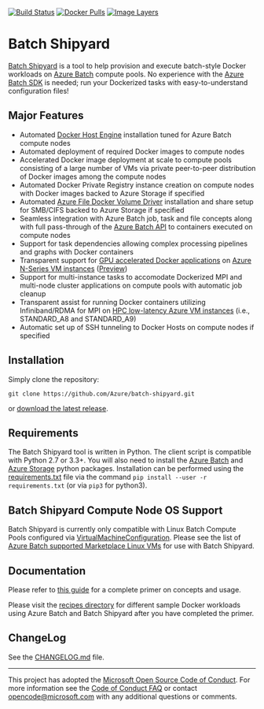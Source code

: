 [![Build Status](https://travis-ci.org/Azure/batch-shipyard.svg?branch=master)](https://travis-ci.org/Azure/batch-shipyard)
[![Docker Pulls](https://img.shields.io/docker/pulls/alfpark/batch-shipyard.svg)](https://hub.docker.com/r/alfpark/batch-shipyard)
[![Image Layers](https://images.microbadger.com/badges/image/alfpark/batch-shipyard.svg)](http://microbadger.com/images/alfpark/batch-shipyard)

# Batch Shipyard
[Batch Shipyard](https://github.com/Azure/batch-shipyard) is a tool to help
provision and execute batch-style Docker workloads on
[Azure Batch](https://azure.microsoft.com/en-us/services/batch/) compute
pools. No experience with the
[Azure Batch SDK](https://github.com/Azure/azure-batch-samples) is needed; run
your Dockerized tasks with easy-to-understand configuration files!

## Major Features
* Automated [Docker Host Engine](https://www.docker.com) installation tuned
for Azure Batch compute nodes
* Automated deployment of required Docker images to compute nodes
* Accelerated Docker image deployment at scale to compute pools consisting of
a large number of VMs via private peer-to-peer distribution of Docker images
among the compute nodes
* Automated Docker Private Registry instance creation on compute nodes with
Docker images backed to Azure Storage if specified
* Automated
[Azure File Docker Volume Driver](https://github.com/Azure/azurefile-dockervolumedriver)
installation and share setup for SMB/CIFS backed to Azure Storage if
specified
* Seamless integration with Azure Batch job, task and file concepts along with
full pass-through of the
[Azure Batch API](https://azure.microsoft.com/en-us/documentation/articles/batch-api-basics/)
to containers executed on compute nodes
* Support for task dependencies allowing complex processing pipelines and
graphs with Docker containers
* Transparent support for
[GPU accelerated Docker applications](https://github.com/NVIDIA/nvidia-docker)
on [Azure N-Series VM instances](https://azure.microsoft.com/en-us/blog/azure-n-series-preview-availability/)
([Preview](http://gpu.azure.com/))
* Support for multi-instance tasks to accomodate Dockerized MPI and multi-node
cluster applications on compute pools with automatic job cleanup
* Transparent assist for running Docker containers utilizing Infiniband/RDMA
for MPI on
[HPC low-latency Azure VM instances](https://azure.microsoft.com/en-us/documentation/articles/virtual-machines-windows-a8-a9-a10-a11-specs/)
(i.e., STANDARD\_A8 and STANDARD\_A9)
* Automatic set up of SSH tunneling to Docker Hosts on compute nodes if
specified

## Installation
Simply clone the repository:

```
git clone https://github.com/Azure/batch-shipyard.git
```

or [download the latest release](https://github.com/Azure/batch-shipyard/releases).

## Requirements
The Batch Shipyard tool is written in Python. The client script is compatible
with Python 2.7 or 3.3+. You will also need to install the
[Azure Batch](https://pypi.python.org/pypi/azure-batch) and
[Azure Storage](https://pypi.python.org/pypi/azure-storage) python packages.
Installation can be performed using the [requirements.txt](./requirements.txt)
file via the command `pip install --user -r requirements.txt` (or via `pip3`
for python3).

## Batch Shipyard Compute Node OS Support
Batch Shipyard is currently only compatible with Linux Batch Compute Pools
configured via
[VirtualMachineConfiguration](http://azure-sdk-for-python.readthedocs.io/en/latest/_modules/azure/batch/models/virtual_machine_configuration.html).
Please see the list of
[Azure Batch supported Marketplace Linux VMs](https://azure.microsoft.com/en-us/documentation/articles/batch-linux-nodes/#list-of-virtual-machine-images)
for use with Batch Shipyard.

## Documentation
Please refer to
[this guide](https://github.com/Azure/batch-shipyard/blob/master/docs)
for a complete primer on concepts and usage.

Please visit the
[recipes directory](https://github.com/Azure/batch-shipyard/blob/master/recipes)
for different sample Docker workloads using Azure Batch and Batch Shipyard
after you have completed the primer.

## ChangeLog
See the [CHANGELOG.md](https://github.com/Azure/batch-shipyard/blob/master/CHANGELOG.md)
file.

* * *
This project has adopted the
[Microsoft Open Source Code of Conduct](https://opensource.microsoft.com/codeofconduct/).
For more information see the
[Code of Conduct FAQ](https://opensource.microsoft.com/codeofconduct/faq/) or
contact [opencode@microsoft.com](mailto:opencode@microsoft.com) with any
additional questions or comments.

